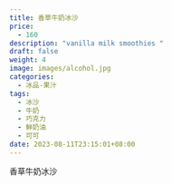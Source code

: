 ```yaml
---
title: 香草牛奶冰沙
price:
  - 160
description: "vanilla milk smoothies "
draft: false
weight: 4
image: images/alcohol.jpg
categories:
  - 冰品-果汁
tags:
  - 冰沙
  - 牛奶
  - 巧克力
  - 鮮奶油
  - 可可
date: 2023-08-11T23:15:01+08:00
---
```


 香草牛奶冰沙

